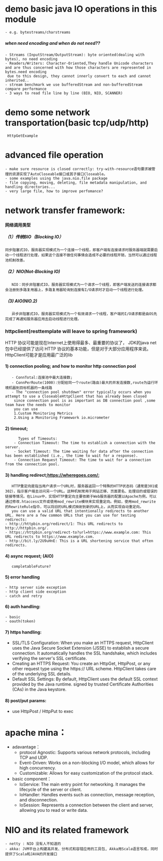 # demo basic java IO operations in this module
    - e.g. bytestreams/charstreams
#####  when need encoding and when do not need??
    - Streams (InputStream/OutputStream): byte oriented(dealing with bytes), no need encoding
    - Readers/Writers: Character-Oriented,They handle Unicode characters and are thus concerned with how those characters are represented in bytes.need encoding
     due to this design, they cannot innerly convert to each and cannot inherited..
    - stream benchmark we use bufferedStream and non-bufferedStream compare performance
    - 3 ways to read file line by line (BIO, NIO, SCANNER)

# demo some network transportation(basic tcp/udp/http)
     HttpGetExample
# advanced file operation
    - make sure resource is closed correctly: try-with-resource语句要求被管理的资源实现了AutoCloseable接口或其子接口Closeable。
    - some examples using the java.nio.file package
    - file copying, moving, deleting, file metadata manipulation, and handling directories...
    - very large file, how to improve perfomance?

# network transfer framework:
   #### 网络调用类型
   ##### （1）传统BIO（Blocking IO）
   	同步阻塞式IO，服务器实现模式为一个连接一个线程，即客户端有连接请求时服务器端就需要启动一个线程进行处理，如果这个连接不做任何事情会造成不必要的线程开销，当然可以通过线程池机制改善。
   ##### （2）NIO(Not-Blocking IO)
       NIO：同步非阻塞式IO，服务器实现模式为一个请求一个线程，即客户端发送的连接请求都会注册到多路复用器上，多路复用器轮询到连接有I/O请求时才启动一个线程进行处理。
   ##### （3) AIO(NIO.2)
       异步非阻塞式IO，服务器实现模式为一个有效请求一个线程，客户端的I/O请求都是由OS先完成了再通知服务器应用去启动线程进行处理。

   ### httpclient(resttemplate will leave to spring framework)
   HTTP 协议可能是现在Internet上使用得最多、最重要的协议了， JDK的java net包中已经提供了访问 HTTP 协议的基本功能，但是对于大部分应用程序来说。HttpClient可能才是应用最广泛的lib

####     1) connection pooling; and how to monitor http connection pool
       - ConnTotal:连接池中最大连接数;
       - ConnPerRoute(1000):分配给同一个route(路由)最大的并发连接数,route为运行环境机器到目标机器的一条线路
       - The "connection pool shutdown" error typically occurs when you attempt to use a CloseableHttpClient that has already been closed
        since connection pool is as important as DB connection pool ,some team have the needs to monitor
        you can use
        1.Custom Monitoring Metrics
        2.Using a Monitoring Framework io.micrometer
####      2) timeout;
          Types of Timeouts:
        - Connection Timeout: The time to establish a connection with the server.
        - Socket Timeout: The time waiting for data after the connection has been established (i.e., the time to wait for a response).
        - Connection Request Timeout: The time to wait for a connection from the connection pool.
####     3) handling redirect;https://wheregoes.com/;
       HTTP重定向是指当用户请求一个URL时，服务器返回一个特殊的HTTP状态码（通常是301或302），指示客户端去访问另一个URL。这种机制常用于网站迁移、页面更名、处理旧的或错误的链接等情况。在Linux中，实现HTTP重定向主要依赖于Web服务器的配置以Apache为例，可以通过修改.htaccess文件或使用mod_rewrite模块来实现重定向。例如，使用mod_rewrite的RewriteRule指令，可以将旧的URL模式映射到新的URL上，从而实现自动重定向。
       you can use a valid URL that intentionally redirects to another URL. Here are a few common URLs that you can use for testing redirects:
    - http://httpbin.org/redirect/1: This URL redirects to http://httpbin.org/.
    - https://httpbin.org/redirect-to?url=https://www.example.com: This URL redirects to https://www.example.com.
    - http://bit.ly/2U9uHnE: This is a URL shortening service that often redirects.
####     4) async request; (AIO)
       completableFuture?
####     5) error handling
    - http server side exception
    - http client side exception
    - catch and retry
####     6) auth handling:
    - basic
    - oauth(token)
####     7) https handling:
   - SSL/TLS Configuration:
      When you make an HTTPS request, HttpClient uses the Java Secure Socket Extension (JSSE) to establish a secure connection.
      It automatically handles the SSL handshake, which includes verifying the server's SSL certificate.
   - Creating an HTTPS Request:
     You create an HttpGet, HttpPost, or any other request type using the https:// URL scheme.
     HttpClient takes care of the underlying SSL details.
   - Default SSL Settings:
     By default, HttpClient uses the default SSL context provided by the Java runtime. signed by trusted Certificate Authorities (CAs) in the Java keystore.
####     8) post/put params:
   - use HttpPost / HttpPut to exec

# apache mina：
  - adavantage：
    - protocol Agnostic: Supports various network protocols, including TCP and UDP.
    - Event-Driven: Works on a non-blocking I/O model, which allows for high concurrency.
    - Customizable: Allows for easy customization of the protocol stack.
  - basic component：
    - IoService: The main entry point for networking. It manages the lifecycle of the server or client.
    - IoHandler: Handles events such as connection, message reception, and disconnection.
    - IoSession: Represents a connection between the client and server, allowing you to read or write data.

# NIO and its related framework
    - netty : NIO 没有人不知道的
    - akka: JVM平台上构建高并发、分布式和容错应用的工具包, Akka用Scala语言写成，同时提供了Scala和JAVA的开发接口